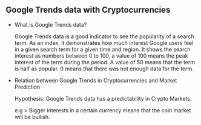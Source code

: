 
## Google Trends data with Cryptocurrencies
* What is Google Trends data? <p>
Google Trends data is a good indicator to see the popularity of a search term.
As an index, it demonstrates how much interest Google users feel in a given search term for a given time and region.
It shows the search interest as numbers between 0 to 100, a value of 100 means the peak interest of the term during the period. A value of 50 means that the term is half as popular. 0 means that there was not enough data for the term. <p>

* Relation between Google Trends in Cryptocurrencies and Market Prediction <p>
Hypothesis: Google Trends data has a predictability in Crypto Markets. <p>
e.g > Bigger interests in a certain currency means that the coin market will be bullish. 
